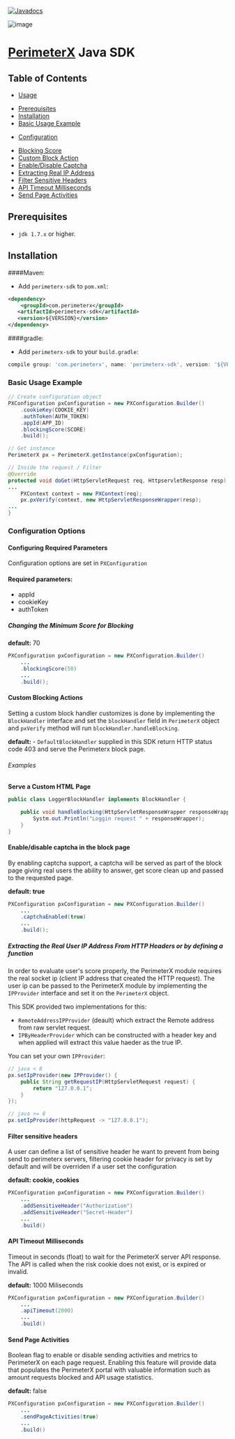 [![Javadocs](http://www.javadoc.io/badge/com.perimeterx/perimeterx-sdk.svg?color=brightgreen)](http://www.javadoc.io/doc/com.perimeterx/perimeterx-sdk)


![image](https://843a2be0f3083c485676508ff87beaf088a889c0-www.googledrive.com/host/0B_r_WoIa581oY01QMWNVUElyM2M)

[PerimeterX](http://www.perimeterx.com) Java SDK
=============================================================

Table of Contents
-----------------

-   [Usage](#usage)
  *   [Prerequisites](#prerequisites)
  *   [Installation](#installation)
  *   [Basic Usage Example](#basic-usage)
-   [Configuration](#configuration)
  *   [Blocking Score](#blocking-score)
  *   [Custom Block Action](#custom-block)
  *   [Enable/Disable Captcha](#captcha-support)
  *   [Extracting Real IP Address](#real-ip)
  *   [Filter Sensitive Headers](#sensitive-headers)
  *   [API Timeout Milliseconds](#api-timeout)
  *   [Send Page Activities](#send-page-activities)

<a name="prerequisites"></a> Prerequisites
----------------------------

* `jdk 1.7.x` or higher.

<a name="installation"></a> Installation
----------------------------------------

####Maven:

* Add `perimeterx-sdk` to `pom.xml`:

```xml
<dependency>
	<groupId>com.perimeterx</groupId>
   <artifactId>perimeterx-sdk</artifactId>
   <version>${VERSION}</version>
</dependency>
```

####gradle:

* Add `perimeterx-sdk` to your `build.gradle`:

```groovy
compile group: 'com.perimeterx', name: 'perimeterx-sdk', version: '${VERSION}'
```



### <a name="basic-usage"></a> Basic Usage Example

```java
// Create configuration object
PXConfiguration pxConfiguration = new PXConfiguration.Builder()
	.cookieKey(COOKIE_KEY)
	.authToken(AUTH_TOKEN)
	.appId(APP_ID)
	.blockingScore(SCORE)
	.build();

// Get instance
PerimeterX px = PerimeterX.getInstance(pxConfiguration);

// Inside the request / Filter
@Override
protected void doGet(HttpServletRequest req, HttpservletResponse resp) throws ServletException, IOExcption {
...
	PXContext context = new PXContext(req);
	px.pxVerify(context, new HttpServletResponseWrapper(resp);
...
}

```
### <a name="configuration"></a> Configuration Options

#### Configuring Required Parameters

Configuration options are set in `PXConfiguration`

#### Required parameters:

- appId
- cookieKey
- authToken

##### <a name="blocking-score"></a> Changing the Minimum Score for Blocking

**default:** 70

```java
PXConfiguration pxConfiguration = new PXConfiguration.Builder()
	...
	.blockingScore(50)
	...
	.build();
```

#### <a name="custom-block"></a> Custom Blocking Actions
Setting a custom block handler customizes is done by implementing the `BlockHandler` interface and set the `blockHandler` field in `PerimeterX` object and `pxVerify` method will run `blockHandler.handleBlocking`.

**default:**  - `DefaultBlockHandler` supplied in this SDK return HTTP status code 403 and serve the
Perimeterx block page.

###### Examples

**Serve a Custom HTML Page**

```java
public class LoggerBlockHandler implements BlockHandler {

	public void handleBlocking(HttpServletResponseWrapper responseWrapper) {
		Systm.out.Println("Loggin request " + responseWrapper);
	}
}
```

#### <a name="captcha-support"></a>Enable/disable captcha in the block page

By enabling captcha support, a captcha will be served as part of the block page giving real users the ability to answer, get score clean up and passed to the requested page.

**default: true**

```java
PXConfiguration pxConfiguration = new PXConfiguration.Builder()
	...
	.captchaEnabled(true)
	...
	.build();
```

##### <a name="real-ip"></a>Extracting the Real User IP Address From HTTP Headers or by defining a function

In order to evaluate user's score properly, the PerimeterX module
requires the real socket ip (client IP address that created the HTTP
request). The user ip can be passed to the PerimeterX module by implementing the `IPProvider` interface and set it on the `PerimeterX` object.


This SDK provided two implementations for this:

- `RemoteAddressIPProvider` (deault) which extract the Remote address from raw servlet request.
- `IPByHeaderProvider` which can be constructed with a header key and when applied will extract this value haeder as the true IP.

You can set your own `IPProvider`:

```java
// java < 8
px.setIpProvider(new IPProvider() {
    public String getRequestIP(HttpServletRequest request) {
    	return "127.0.0.1";
    }
});

// java >= 8
px.setIpProvider(httpRequest -> "127.0.0.1");
```

#### <a name="sensitive-headers"></a> Filter sensitive headers

A user can define a list of sensitive header he want to prevent from being send to perimeterx servers, filtering cookie header for privacy is set by default and will be overriden if a user set the configuration

**default: cookie, cookies**

```java
PXConfiguration pxConfiguration = new PXConfiguration.Builder()
	...
	.addSensitiveHeader("Authorization")
	.addSensitiveHeader("Secret-Header")
	...
	.build()
```

#### <a name="api-timeout"></a>API Timeout Milliseconds

Timeout in seconds (float) to wait for the PerimeterX server API response.
The API is called when the risk cookie does not exist, or is expired or
invalid.

**default:** 1000 Miliseconds

```java
PXConfiguration pxConfiguration = new PXConfiguration.Builder()
	...
	.apiTimeout(2000)
	...
	.build()
```

#### <a name="send-page-activities"></a> Send Page Activities

Boolean flag to enable or disable sending activities and metrics to
PerimeterX on each page request. Enabling this feature will provide data
that populates the PerimeterX portal with valuable information such as
amount requests blocked and API usage statistics.

**default:** false

```java
PXConfiguration pxConfiguration = new PXConfiguration.Builder()
	...
	.sendPageActivities(true)
	...
	.build()
```

